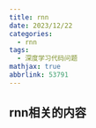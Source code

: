 ```yaml
---
title: rnn
date: 2023/12/22
categories:
  - rnn
tags:
  - 深度学习代码问题
mathjax: true
abbrlink: 53791
---
```




## rnn相关的内容